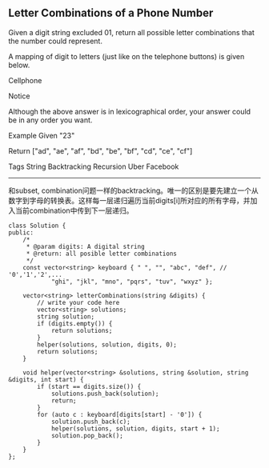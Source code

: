 ## Letter Combinations of a Phone Number  ##

Given a digit string excluded 01, return all possible letter combinations that the number could represent.

A mapping of digit to letters (just like on the telephone buttons) is given below.

Cellphone

 Notice

Although the above answer is in lexicographical order, your answer could be in any order you want.

Example
Given "23"

Return ["ad", "ae", "af", "bd", "be", "bf", "cd", "ce", "cf"]

Tags 
String Backtracking Recursion Uber Facebook

----------
和subset, combination问题一样的backtracking。唯一的区别是要先建立一个从数字到字母的转换表。这样每一层递归遍历当前digits[i]所对应的所有字母，并加入当前combination中传到下一层递归。

	class Solution {
	public:
	    /*
	     * @param digits: A digital string
	     * @return: all posible letter combinations
	     */
	    const vector<string> keyboard { " ", "", "abc", "def", // '0','1','2',...
	            "ghi", "jkl", "mno", "pqrs", "tuv", "wxyz" };
	    
	    vector<string> letterCombinations(string &digits) {
	        // write your code here
	        vector<string> solutions;
	        string solution;
	        if (digits.empty()) {
	            return solutions;
	        }
	        helper(solutions, solution, digits, 0);
	        return solutions;
	    }
	    
	    void helper(vector<string> &solutions, string &solution, string &digits, int start) {
	        if (start == digits.size()) {
	            solutions.push_back(solution);
	            return;
	        }
	        for (auto c : keyboard[digits[start] - '0']) {
	            solution.push_back(c);
	            helper(solutions, solution, digits, start + 1);
	            solution.pop_back();
	        }
	    }
	};
